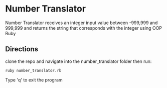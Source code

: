 # Number Translator

Number Translator receives an integer input value between -999,999 and 999,999 and returns the string that corresponds
with the integer using OOP Ruby

## Directions
clone the repo and navigate into the number_translator folder
then run:

    ruby number_translator.rb

Type 'q' to exit the program

